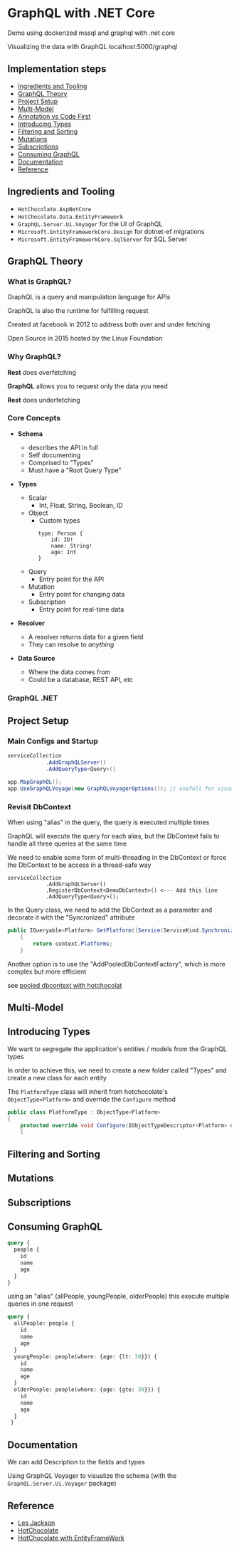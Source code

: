 # GraphQL with .NET Core

Demo using dockerized mssql and graphql with .net core

Visualizing the data with GraphQL localhost:5000/graphql

## Implementation steps

- [Ingredients and Tooling](#ingredients-and-tooling)
- [GraphQL Theory](#graphql-theory)
- [Project Setup](#project-setup)
- [Multi-Model](#multi-model)
- [Annotation vs Code First](#annotation-vs-code-first)
- [Introducing Types](#introducing-types)
- [Filtering and Sorting](#filtering-and-sorting)
- [Mutations](#mutations)
- [Subscriptions](#subscriptions)
- [Consuming GraphQL](#consuming-graphql)
- [Documentation](#documentation)
- [Reference](#reference)

## Ingredients and Tooling

- `HotChocolate.AspNetCore`
- `HotChocolate.Data.EntityFramework`
- `GraphQL.Server.Ui.Voyager` for the UI of GraphQL
- `Microsoft.EntityFrameworkCore.Design` for dotnet-ef migrations
- `Microsoft.EntityFrameworkCore.SqlServer` for SQL Server

## GraphQL Theory

### What is GraphQL?

GraphQL is a query and manipulation language for APIs

GraphQL is also the runtime for fulfilling request

Created at facebook in 2012 to address both over and under fetching

Open Source in 2015 hosted by the Linux Foundation

### Why GraphQL?

**Rest** does overfetching

**GraphQL** allows you to request only the data you need

**Rest** does underfetching

### Core Concepts

- **Schema**
    - describes the API in full
    - Self documenting
    - Comprised to "Types"
    - Must have a "Root Query Type"
- **Types**
    - Scalar
        - Int, Float, String, Boolean, ID
    - Object
        - Custom types
         ```
            type: Person {
                id: ID!
                name: String!
                age: Int
            }
    - Query
        - Entry point for the API
    - Mutation
        - Entry point for changing data
    - Subscription
        - Entry point for real-time data

- **Resolver**
    - A resolver returns data for a given field
    - They can resolve to _anything_

- **Data Source**
    - Where the data comes from
    - Could be a database, REST API, etc

### GraphQL .NET

## Project Setup

### Main Configs and Startup

```csharp
serviceCollection
            .AddGraphQLServer()
            .AddQueryType<Query>()
```

```csharp
app.MapGraphQL();
app.UseGraphQLVoyage(new GraphQLVoyagerOptions()); // usefull for visualizing the schema
```

### Revisit DbContext

When using "alias" in the query, the query is executed multiple times

GraphQL will execute the query for each alias, but the DbContext fails to handle all three queries at the same time

We need to enable some form of multi-threading in the DbContext or force the DbContext to be access in a thread-safe way

```
serviceCollection
            .AddGraphQLServer()
            .RegisterDbContext<DemoDbContext>() <--- Add this line
            .AddQueryType<Query>();
```

In the Query class, we need to add the DbContext as a parameter and decorate it with the "Syncronized" attribute

```csharp
public IQueryable<Platform> GetPlatform([Service(ServiceKind.Synchronized)] DemoDbContext context)
    {
        return context.Platforms;
    }
```

Another option is to use the "AddPooledDbContextFactory", which is more complex but more efficient 

see [pooled dbcontext with hotchocolat](https://chillicream.com/docs/hotchocolate/v13/integrations/entity-framework#dbcontextkindpooled)


## Multi-Model

## Introducing Types

We want to segregate the application's entities / models from the GraphQL types

In order to achieve this, we need to create a new folder called "Types" and create a new class for each entity

The `PlatformType` class will inherit from hotchocolate's `ObjectType<Platform>` and override the `Configure` method

```csharp
public class PlatformType : ObjectType<Platform>
{
    protected override void Configure(IObjectTypeDescriptor<Platform> descriptor)
    {
```

## Filtering and Sorting

## Mutations

## Subscriptions

## Consuming GraphQL

```graphql
query {
  people {
    id
    name
    age
  }
}
```

using an "alias" (allPeople, youngPeople, olderPeople)
this execute multiple queries in one request

```graphql
query {
  allPeople: people {
    id
    name
    age
  }
  youngPeople: people(where: {age: {lt: 30}}) {
    id
    name
    age
  }
  olderPeople: people(where: {age: {gte: 30}}) {
    id
    name
    age
  }
 }
```

## Documentation

We can add Description to the fields and types

Using GraphQL Voyager to visualize the schema (with the `GraphQL.Server.Ui.Voyager` package)



## Reference

- [Les Jackson](https://www.youtube.com/watch?v=HuN94qNwQmM&ab_channel=LesJackson)
- [HotChocolate](https://chillicream.com/docs/hotchocolate/getting-started)
- [HotChocolate with EntityFrameWork](https://chillicream.com/docs/hotchocolate/v13/integrations/entity-framework)